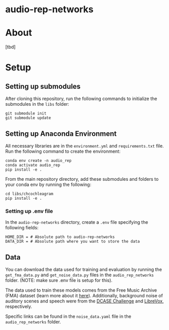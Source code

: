 # audio-rep-networks
# About
[tbd]

# Setup
## Setting up submodules
After cloning this repository, run the following commands to initialize the submodules in the `libs` folder:
```
git submodule init
git submodule update
```

## Setting up Anaconda Environment
All necessary libraries are in the `environment.yml` and `requirements.txt` 
file. Run the following command to create the environment:
```
conda env create -n audio_rep
conda activate audio_rep
pip install -e .
```

From the main repository directory, add these submodules and folders to your 
conda env by running the following:
```
cd libs/chcochleagram
pip install -e .
```

### Setting up .env file
In the `audio-rep-networks` directory, create a `.env` file specifying the following fields:
```
HOME_DIR = # Absolute path to audio-rep-networks
DATA_DIR = # Absolute path where you want to store the data
```

## Data
You can download the data used for training and evaluation by running the
`get_fma_data.py` and `get_noise_data.py` files in the `audio_rep_networks`
folder. (NOTE: make sure .env file is setup for this).

The data used to train these models comes from the Free Music Archive (FMA)
dataset (learn more about it [here](https://github.com/mdeff/fma)). 
Additionally, background noise of auditory scenes and speech were from the 
[DCASE Challenge](https://dcase.community/challenge2013/task-acoustic-scene-classification) and 
[LibreVox](https://librivox.org), respectively.

Specific links can be found in the `noise_data.yaml` file in the
`audio_rep_networks` folder.

